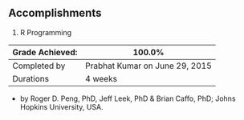 ## Accomplishments
1. R Programming

| Grade Achieved: | 100.0% |
| --------------- | ------ |
| Completed by    | Prabhat Kumar on June 29, 2015 |
| Durations       | 4 weeks |
- by Roger D. Peng, PhD, Jeff Leek, PhD & Brian Caffo, PhD; Johns Hopkins University, USA.

